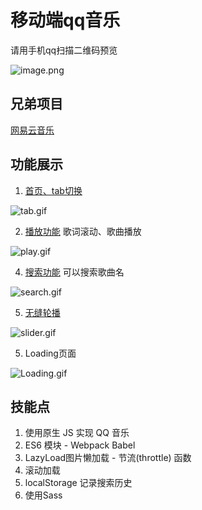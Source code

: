 # 移动端qq音乐
请用手机qq扫描二维码预览

![image.png](http://ox9zqgltc.bkt.clouddn.com/qqMusicShow/show.png)

## 兄弟项目

[网易云音乐](https://github.com/HaitaoWang555/neteaseMusic)

## 功能展示
1.  [首页、tab切换](https://github.com/HaitaoWang555/qqMusic/blob/master/javascripts/tab.js)

![tab.gif](http://ox9zqgltc.bkt.clouddn.com/qqMusicShow/tab.gif)

2. [播放功能](https://github.com/HaitaoWang555/qqMusic/blob/master/javascripts/music_player.js)
歌词滚动、歌曲播放

![play.gif](http://ox9zqgltc.bkt.clouddn.com/qqMusicShow/play.gif)

4. [搜索功能](https://github.com/HaitaoWang555/qqMusic/blob/master/javascripts/search.js)
 可以搜索歌曲名

![search.gif](http://ox9zqgltc.bkt.clouddn.com/qqMusicShow/search.gif)

5. [无缝轮播](https://github.com/HaitaoWang555/qqMusic/blob/master/javascripts/slider.js)

![slider.gif](http://ox9zqgltc.bkt.clouddn.com/qqMusicShow/slider.gif)

5. Loading页面

![Loading.gif](http://ox9zqgltc.bkt.clouddn.com/qqMusicShow/loading.gif)

## 技能点
1. 使用原生 JS 实现 QQ 音乐
2. ES6 模块 - Webpack Babel 
3. LazyLoad图片懒加载 - 节流(throttle) 函数
4. 滚动加载 
5. localStorage 记录搜索历史
6. 使用Sass
